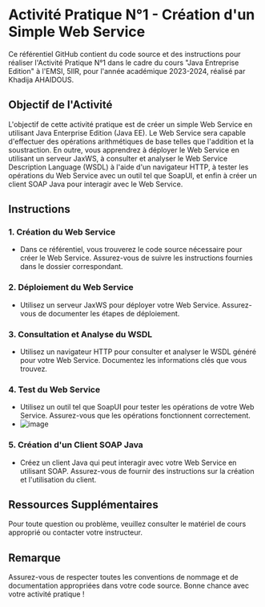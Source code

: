 # Activité Pratique N°1 - Création d'un Simple Web Service

Ce référentiel GitHub contient du code source et des instructions pour réaliser l'Activité Pratique N°1 dans le cadre du cours "Java Entreprise Edition" à l'EMSI, 5IIR, pour l'année académique 2023-2024, réalisé par Khadija AHAIDOUS.

## Objectif de l'Activité
L'objectif de cette activité pratique est de créer un simple Web Service en utilisant Java Enterprise Edition (Java EE). Le Web Service sera capable d'effectuer des opérations arithmétiques de base telles que l'addition et la soustraction. En outre, vous apprendrez à déployer le Web Service en utilisant un serveur JaxWS, à consulter et analyser le Web Service Description Language (WSDL) à l'aide d'un navigateur HTTP, à tester les opérations du Web Service avec un outil tel que SoapUI, et enfin à créer un client SOAP Java pour interagir avec le Web Service.

## Instructions

### 1. Création du Web Service
- Dans ce référentiel, vous trouverez le code source nécessaire pour créer le Web Service. Assurez-vous de suivre les instructions fournies dans le dossier correspondant.

### 2. Déploiement du Web Service
- Utilisez un serveur JaxWS pour déployer votre Web Service. Assurez-vous de documenter les étapes de déploiement.

### 3. Consultation et Analyse du WSDL
- Utilisez un navigateur HTTP pour consulter et analyser le WSDL généré pour votre Web Service. Documentez les informations clés que vous trouvez.

### 4. Test du Web Service
- Utilisez un outil tel que SoapUI pour tester les opérations de votre Web Service. Assurez-vous que les opérations fonctionnent correctement.
- ![image](https://github.com/FilaliAnas/webServiceSOAP-SOAPUI/assets/107961652/4a8c3af0-2d34-4c04-96d8-b087c9aeddc5)


### 5. Création d'un Client SOAP Java
- Créez un client Java qui peut interagir avec votre Web Service en utilisant SOAP. Assurez-vous de fournir des instructions sur la création et l'utilisation du client.

## Ressources Supplémentaires
Pour toute question ou problème, veuillez consulter le matériel de cours approprié ou contacter votre instructeur.

## Remarque
Assurez-vous de respecter toutes les conventions de nommage et de documentation appropriées dans votre code source. Bonne chance avec votre activité pratique !
